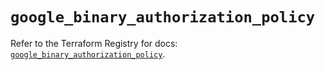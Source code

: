 # `google_binary_authorization_policy`

Refer to the Terraform Registry for docs: [`google_binary_authorization_policy`](https://registry.terraform.io/providers/hashicorp/google-beta/6.1.0/docs/resources/google_binary_authorization_policy).
